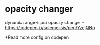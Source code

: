 # opacity changer
 dynamic range-input opacity changer - https://codepen.io/solemensis/pen/YzejQNp
 
 *Read more config on codepen
 

